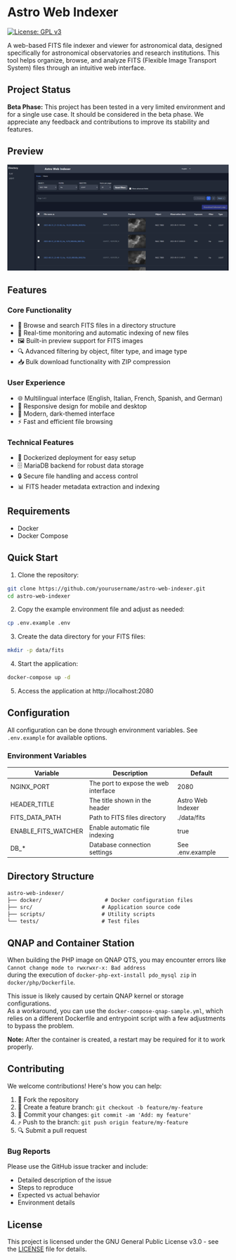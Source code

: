 # Astro Web Indexer

[![License: GPL v3](https://img.shields.io/badge/License-GPLv3-blue.svg)](https://www.gnu.org/licenses/gpl-3.0)

A web-based FITS file indexer and viewer for astronomical data, designed specifically for astronomical observatories and research institutions. This tool helps organize, browse, and analyze FITS (Flexible Image Transport System) files through an intuitive web interface.

## Project Status

**Beta Phase:** This project has been tested in a very limited environment and for a single use case. It should be considered in the beta phase. We appreciate any feedback and contributions to improve its stability and features.

## Preview
![Preview Screenshot](docs/images/preview.png)

## Features

### Core Functionality
- 📁 Browse and search FITS files in a directory structure
- 🔄 Real-time monitoring and automatic indexing of new files
- 🖼️ Built-in preview support for FITS images
- 🔍 Advanced filtering by object, filter type, and image type
- 📥 Bulk download functionality with ZIP compression

### User Experience
- 🌐 Multilingual interface (English, Italian, French, Spanish, and German)
- 📱 Responsive design for mobile and desktop
- 🎨 Modern, dark-themed interface
- ⚡ Fast and efficient file browsing

### Technical Features
- 🐳 Dockerized deployment for easy setup
- 🗄️ MariaDB backend for robust data storage
- 🔒 Secure file handling and access control
- 📊 FITS header metadata extraction and indexing

## Requirements

- Docker
- Docker Compose

## Quick Start

1. Clone the repository:
```bash
git clone https://github.com/yourusername/astro-web-indexer.git
cd astro-web-indexer
```

2. Copy the example environment file and adjust as needed:
```bash
cp .env.example .env
```

3. Create the data directory for your FITS files:
```bash
mkdir -p data/fits
```

4. Start the application:
```bash
docker-compose up -d
```

5. Access the application at http://localhost:2080

## Configuration

All configuration can be done through environment variables. See `.env.example` for available options.

### Environment Variables

| Variable | Description | Default |
|----------|-------------|---------|
| NGINX_PORT | The port to expose the web interface | 2080 |
| HEADER_TITLE | The title shown in the header | Astro Web Indexer |
| FITS_DATA_PATH | Path to FITS files directory | ./data/fits |
| ENABLE_FITS_WATCHER | Enable automatic file indexing | true |
| DB_* | Database connection settings | See .env.example |

## Directory Structure

```
astro-web-indexer/
├── docker/                    # Docker configuration files
├── src/                      # Application source code
├── scripts/                  # Utility scripts
└── tests/                    # Test files
```
## QNAP and Container Station

When building the PHP image on QNAP QTS, you may encounter errors like  
`Cannot change mode to rwxrwxr-x: Bad address`  
during the execution of `docker-php-ext-install pdo_mysql zip` in `docker/php/Dockerfile`.

This issue is likely caused by certain QNAP kernel or storage configurations.  
As a workaround, you can use the `docker-compose-qnap-sample.yml`, which relies on a different Dockerfile and entrypoint script with a few adjustments to bypass the problem.

**Note:** After the container is created, a restart may be required for it to work properly.


## Contributing

We welcome contributions! Here's how you can help:

1. 🍴 Fork the repository
2. 🌿 Create a feature branch: `git checkout -b feature/my-feature`
3. 💾 Commit your changes: `git commit -am 'Add: my feature'`
4. ⤴️ Push to the branch: `git push origin feature/my-feature`
5. 🔍 Submit a pull request

### Bug Reports
Please use the GitHub issue tracker and include:
- Detailed description of the issue
- Steps to reproduce
- Expected vs actual behavior
- Environment details

## License

This project is licensed under the GNU General Public License v3.0 - see the [LICENSE](LICENSE) file for details.

